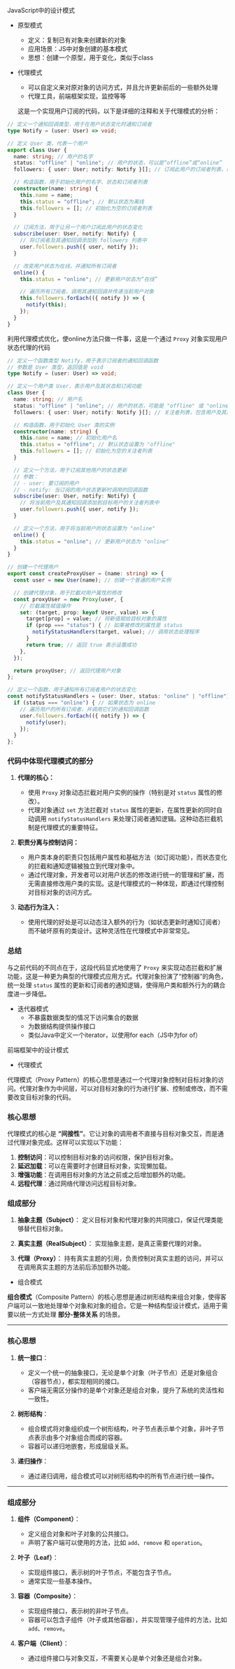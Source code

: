 JavaScript中的设计模式

- 原型模式
	- 定义：复制已有对象来创建新的对象
	- 应用场景：JS中对象创建的基本模式
	- 思想：创建一个原型，用于变化，类似于class
- 代理模式
	- 可以自定义来对原对象的访问方式，并且允许更新前后的一些额外处理
	- 代理工具，前端框架实现，监控等等
	
	这是一个实现用户订阅的代码，以下是详细的注释和关于代理模式的分析：

```typescript
// 定义一个通知回调类型，用于在用户状态变化时通知订阅者
type Notify = (user: User) => void;

// 定义 User 类，代表一个用户
export class User {
  name: string; // 用户的名字
  status: "offline" | "online"; // 用户的状态，可以是“offline”或“online”
  followers: { user: User; notify: Notify }[]; // 订阅此用户的订阅者列表，每个订阅者包含一个用户对象和一个通知回调

  // 构造函数，用于初始化用户的名字、状态和订阅者列表
  constructor(name: string) {
    this.name = name;
    this.status = "offline"; // 默认状态为离线
    this.followers = []; // 初始化为空的订阅者列表
  }

  // 订阅方法，用于让另一个用户订阅此用户的状态变化
  subscribe(user: User, notify: Notify) {
    // 将订阅者及其通知回调添加到 followers 列表中
    user.followers.push({ user, notify });
  }

  // 改变用户状态为在线，并通知所有订阅者
  online() {
    this.status = "online"; // 更新用户状态为“在线”

    // 遍历所有订阅者，调用其通知回调并传递当前用户对象
    this.followers.forEach(({ notify }) => {
      notify(this);
    });
  }
}
```

利用代理模式优化，使online方法只做一件事，这是一个通过 `Proxy` 对象实现用户状态代理的代码

```typescript
// 定义一个函数类型 Notify，用于表示订阅者的通知回调函数
// 参数是 User 类型，返回值是 void
type Notify = (user: User) => void;

// 定义一个用户类 User，表示用户及其状态和订阅功能
class User {
  name: string; // 用户名
  status: "offline" | "online"; // 用户的状态，可能是 "offline" 或 "online"
  followers: { user: User; notify: Notify }[]; // 关注者列表，包含用户及其通知回调函数

  // 构造函数，用于初始化 User 类的实例
  constructor(name: string) {
    this.name = name; // 初始化用户名
    this.status = "offline"; // 默认状态设置为 "offline"
    this.followers = []; // 初始化为空的关注者列表
  }

  // 定义一个方法，用于订阅其他用户的状态更新
  // 参数：
  // - user: 要订阅的用户
  // - notify: 当订阅的用户状态更新时调用的回调函数
  subscribe(user: User, notify: Notify) {
    // 将当前用户及其通知回调添加到目标用户的关注者列表中
    user.followers.push({ user, notify });
  }

  // 定义一个方法，用于将当前用户的状态设置为 "online"
  online() {
    this.status = "online"; // 更新用户状态为 "online"
  }
}
```

```typescript
// 创建一个代理用户
export const createProxyUser = (name: string) => {
  const user = new User(name); // 创建一个普通的用户实例

  // 创建代理对象，用于拦截对用户属性的修改
  const proxyUser = new Proxy(user, {
    // 拦截属性赋值操作
    set: (target, prop: keyof User, value) => {
      target[prop] = value; // 将新值赋给目标对象的属性
      if (prop === "status") { // 如果被修改的属性是 status
        notifyStatusHandlers(target, value); // 调用状态处理程序
      }
      return true; // 返回 true 表示设置成功
    },
  });

  return proxyUser; // 返回代理用户对象
};

// 定义一个函数，用于通知所有订阅者用户的状态变化
const notifyStatusHandlers = (user: User, status: "online" | "offline") => {
  if (status === "online") { // 如果状态为 online
    // 遍历用户的所有订阅者，并调用它们的通知回调函数
    user.followers.forEach(({ notify }) => {
      notify(user);
    });
  }
};
```



### 代码中体现代理模式的部分

1. **代理的核心：**
    
    - 使用 `Proxy` 对象动态拦截对用户实例的操作（特别是对 `status` 属性的修改）。
    - 代理对象通过 `set` 方法拦截对 `status` 属性的更新，在属性更新的同时自动调用 `notifyStatusHandlers` 来处理订阅者通知逻辑。这种动态拦截机制是代理模式的重要特征。
2. **职责分离与控制访问：**
    
    - 用户类本身的职责只包括用户属性和基础方法（如订阅功能），而状态变化的拦截和通知逻辑被独立到代理对象中。
    - 通过代理对象，开发者可以对用户状态的修改进行统一的管理和扩展，而无需直接修改用户类的实现。这是代理模式的一种体现，即通过代理控制对目标对象的访问方式。
3. **动态行为注入：**
    
    - 使用代理的好处是可以动态注入额外的行为（如状态更新时通知订阅者）而不破坏原有的类设计。这种灵活性在代理模式中非常常见。

### 总结

与之前代码的不同点在于，这段代码显式地使用了 `Proxy` 来实现动态拦截和扩展功能，这是一种更为典型的代理模式应用方式。代理对象扮演了“控制器”的角色，统一处理 `status` 属性的更新和订阅者的通知逻辑，使得用户类和额外行为的耦合度进一步降低。


- 迭代器模式
	- 不暴露数据类型的情况下访问集合的数据
	- 为数据结构提供操作接口
	- 类似Java中定义一个iterator，以使用for each（JS中为for of）


前端框架中的设计模式

- 代理模式

代理模式（Proxy Pattern）的核心思想是通过一个代理对象控制对目标对象的访问。代理对象作为中间层，可以对目标对象的行为进行扩展、控制或修改，而不需要改变目标对象的代码。

### 核心思想

代理模式的核心是 **“间接性”**。它让对象的调用者不直接与目标对象交互，而是通过代理对象完成。这样可以实现以下功能：

1. **控制访问**：可以控制目标对象的访问权限，保护目标对象。
2. **延迟加载**：可以在需要时才创建目标对象，实现懒加载。
3. **增强功能**：在调用目标对象的方法之前或之后增加额外的功能。
4. **远程代理**：通过网络代理访问远程目标对象。

### 组成部分

1. **抽象主题（Subject）**： 定义目标对象和代理对象的共同接口，保证代理类能够替代目标对象。
    
2. **真实主题（RealSubject）**： 实现抽象主题，是真正需要代理的对象。
    
3. **代理（Proxy）**： 持有真实主题的引用，负责控制对真实主题的访问，并可以在调用真实主题的方法前后添加额外功能。


- 组合模式

**组合模式**（Composite Pattern）的核心思想是通过树形结构来组合对象，使得客户端可以一致地处理单个对象和对象的组合。它是一种结构型设计模式，适用于需要以统一方式处理 **部分-整体关系** 的场景。

---

### **核心思想**

1. **统一接口**：
    
    - 定义一个统一的抽象接口，无论是单个对象（叶子节点）还是对象组合（容器节点），都实现相同的接口。
    - 客户端无需区分操作的是单个对象还是组合对象，提升了系统的灵活性和一致性。
2. **树形结构**：
    
    - 组合模式将对象组织成一个树形结构，叶子节点表示单个对象，非叶子节点表示由多个对象组合而成的容器。
    - 容器可以递归地嵌套，形成层级关系。
3. **递归操作**：
    
    - 通过递归调用，组合模式可以对树形结构中的所有节点进行统一操作。

---

### **组成部分**

1. **组件（Component）**：
    
    - 定义组合对象和叶子对象的公共接口。
    - 声明了客户端可以使用的方法，比如 `add`、`remove` 和 `operation`。
2. **叶子（Leaf）**：
    
    - 实现组件接口，表示树的叶子节点，不能包含子节点。
    - 通常实现一些基本操作。
3. **容器（Composite）**：
    
    - 实现组件接口，表示树的非叶子节点。
    - 容器可以包含子组件（叶子或其他容器），并实现管理子组件的方法，比如 `add`、`remove`。
4. **客户端（Client）**：
    
    - 通过组件接口与对象交互，不需要关心是单个对象还是组合对象。